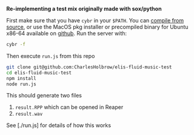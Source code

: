 **Re-implementing a test mix originally made with sox/python**

First make sure that you have `cybr` in your `$PATH`. You can [compile from source](https://github.com/fluid-music/cybr), or use the MacOS pkg installer or precompiled binary for Ubuntu x86-64 available on [github](https://github.com/fluid-music/cybr/releases/tag/v0.3.1). Run the server with:

```sh
cybr -f
```

Then execute `run.js` from this repo

```sh
git clone git@github.com:CharlesHolbrow/elis-fluid-music-test
cd elis-fluid-music-test
npm install
node run.js
```

This should generate two files

1. `result.RPP` which can be opened in Reaper
2. `result.wav`

See [./run.js] for details of how this works
